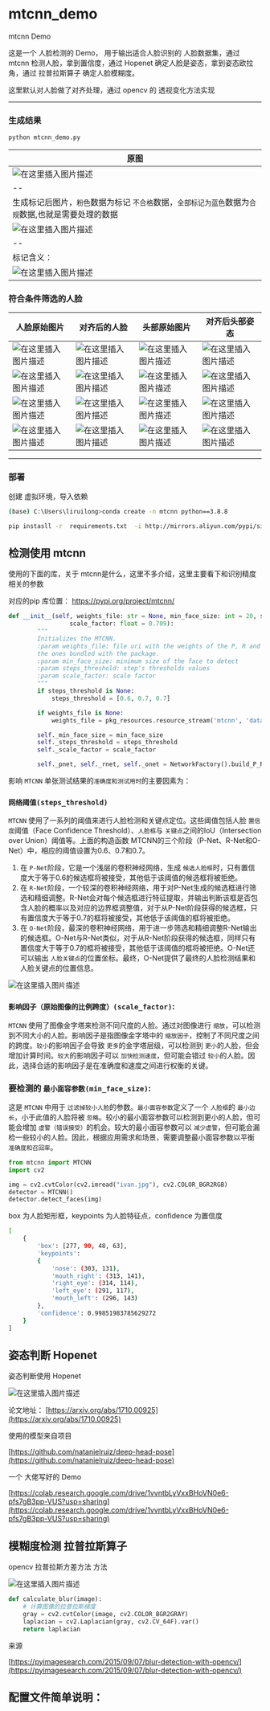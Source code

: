 # mtcnn_demo

mtcnn Demo


这是一个 人脸检测的 Demo， 用于输出适合人脸识别的 人脸数据集，通过 mtcnn 检测人脸，拿到置信度，通过 Hopenet 确定人脸是姿态，拿到姿态欧拉角，通过 拉普拉斯算子 确定人脸模糊度。

这里默认对人脸做了对齐处理，通过 opencv 的 透视变化方法实现


---

### 生成结果

```py
python mtcnn_demo.py
```

|原图|
|--|
|![在这里插入图片描述](./accese/famous-selfie.jpg)|
|--|
|生成标记后图片，`粉色`数据为标记 `不合格`数据，`全部标记为蓝色`数据为`合规`数据,也就是需要处理的数据|
|![在这里插入图片描述](./accese/famous-selfi_res.jpg)|
|--|
|标记含义：|
|![在这里插入图片描述](./accese/20230816060904.png)|


### 符合条件筛选的人脸



|人脸原始图片|对齐后的人脸|头部原始图片|对齐后头部姿态|
|--|--|--|--|
|![在这里插入图片描述](./accese/0988f_0.99530_native_image_.jpg)|![在这里插入图片描述](./accese/0988f_148.84.jpg)|![在这里插入图片描述](./accese/0988f_native_images_.jpg)|![在这里插入图片描述](./accese/0988fp_-15.88_y_-34.19_r_-3.72_148.84_.jpg)|
|![在这里插入图片描述](./accese/7cc64_0.99995_native_image_.jpg)|![在这里插入图片描述](./accese/7cc64_147.88.jpg)|![在这里插入图片描述](./accese/7cc64_native_images_.jpg)|![在这里插入图片描述](./accese/7cc64p_-5.17_y_-2.71_r_12.81_147.88_.jpg)|
|![在这里插入图片描述](./accese/b2e8f_0.99992_native_image_.jpg)|![在这里插入图片描述](./accese/b2e8f_132.15.jpg)|![在这里插入图片描述](./accese/b2e8f_native_images_.jpg)|![在这里插入图片描述](./accese/b2e8fp_-2.16_y_24.64_r_13.75_132.15_.jpg)|
|![在这里插入图片描述](./accese/fbeff_0.99999_native_image_.jpg)|![在这里插入图片描述](./accese/fbeff_109.73.jpg)|![在这里插入图片描述](./accese/fbeff_native_images_.jpg)|![在这里插入图片描述](./accese/fbeffp_-18.03_y_-35.90_r_-0.88_109.73_.jpg)|
---

### 部署

创建 虚拟环境，导入依赖

```bash
(base) C:\Users\liruilong>conda create -n mtcnn python==3.8.8
```

```bash
pip instasll -r  requirements.txt  -i http://mirrors.aliyun.com/pypi/simple/ --trusted-host mirrors.aliyun.com
```


## 检测使用 mtcnn

使用的下面的库，关于 mtcnn是什么，这里不多介绍，这里主要看下和识别精度相关的参数


对应的pip 库位置：  <https://pypi.org/project/mtcnn/>

```py
def __init__(self, weights_file: str = None, min_face_size: int = 20, steps_threshold: list = None,
                 scale_factor: float = 0.709):
        """
        Initializes the MTCNN.
        :param weights_file: file uri with the weights of the P, R and O networks from MTCNN. By default it will load
        the ones bundled with the package.
        :param min_face_size: minimum size of the face to detect
        :param steps_threshold: step's thresholds values
        :param scale_factor: scale factor
        """
        if steps_threshold is None:
            steps_threshold = [0.6, 0.7, 0.7]

        if weights_file is None:
            weights_file = pkg_resources.resource_stream('mtcnn', 'data/mtcnn_weights.npy')

        self._min_face_size = min_face_size
        self._steps_threshold = steps_threshold
        self._scale_factor = scale_factor

        self._pnet, self._rnet, self._onet = NetworkFactory().build_P_R_O_nets_from_file(weights_file)
```

影响 `MTCNN` 单张测试结果的`准确度和测试用时`的主要因素为：

### `网络阈值(steps_threshold)`

`MTCNN` 使用了一系列的阈值来进行人脸检测和关键点定位。这些阈值包括人脸 `置信度`阈值（Face Confidence Threshold）、`人脸框`与 `关键点`之间的IoU（Intersection over Union）阈值等。上面的构造函数 MTCNN的三个阶段（P-Net、R-Net和O-Net）中，相应的阈值设置为0.6、0.7和0.7。

1. 在 `P-Net`阶段，它是一个浅层的卷积神经网络，生成 `候选人脸框`时，只有置信度大于等于0.6的候选框将被接受，其他低于该阈值的候选框将被拒绝。
2. 在 `R-Net`阶段，一个较深的卷积神经网络，用于对P-Net生成的候选框进行筛选和精细调整。R-Net会对每个候选框进行特征提取，并输出判断该框是否包含人脸的概率以及对应的边界框调整值，对于从P-Net阶段获得的候选框，只有置信度大于等于0.7的框将被接受，其他低于该阈值的框将被拒绝。
3. 在 `O-Net`阶段，最深的卷积神经网络，用于进一步筛选和精细调整R-Net输出的候选框。O-Net与R-Net类似，对于从R-Net阶段获得的候选框，同样只有置信度大于等于0.7的框将被接受，其他低于该阈值的框将被拒绝。O-Net还可以输出 `人脸关键点`的位置坐标。最终，O-Net提供了最终的人脸检测结果和人脸关键点的位置信息。

![在这里插入图片描述](./accese/a9b90374d2b8451abf78d252e366bbf4.png)

### `影响因子（原始图像的比例跨度）(scale_factor)`:

`MTCNN` 使用了图像金字塔来检测不同尺度的人脸。通过对图像进行 `缩放`，可以检测到不同大小的人脸。影响因子是指图像金字塔中的 `缩放因子`，控制了不同尺度之间的跨度。`较小`的影响因子会导致 `更多`的金字塔层级，可以检测到 `更小`的人脸，但会增加计算时间。`较大`的影响因子可以 `加快检测速度`，但可能会错过 `较小`的人脸。因此，选择合适的影响因子是在准确度和速度之间进行权衡的关键。

### 要检测的 `最小面容参数(min_face_size)`:

这是 `MTCNN` 中用于 `过滤掉较小人脸`的参数。`最小面容参数`定义了一个 `人脸框`的 `最小边长`，小于此值的人脸将被 `忽略`。较小的最小面容参数可以检测到更小的人脸，但可能会增加 `虚警（错误接受）`的机会。较大的最小面容参数可以 `减少虚警`，但可能会漏检一些较小的人脸。因此，根据应用需求和场景，需要调整最小面容参数以平衡 `准确度和召回率`。

```py
from mtcnn import MTCNN
import cv2

img = cv2.cvtColor(cv2.imread("ivan.jpg"), cv2.COLOR_BGR2RGB)
detector = MTCNN()
detector.detect_faces(img)
```

box 为人脸矩形框，keypoints 为人脸特征点，confidence 为置信度

```bash
[
    {
        'box': [277, 90, 48, 63],
        'keypoints':
        {
            'nose': (303, 131),
            'mouth_right': (313, 141),
            'right_eye': (314, 114),
            'left_eye': (291, 117),
            'mouth_left': (296, 143)
        },
        'confidence': 0.99851983785629272
    }
]
```

## 姿态判断 Hopenet

姿态判断使用  Hopenet

![在这里插入图片描述](./accese/20191024094635949.png)

论文地址： [https://arxiv.org/abs/1710.00925](https://arxiv.org/abs/1710.00925)

使用的模型来自项目

[https://github.com/natanielruiz/deep-head-pose](https://github.com/natanielruiz/deep-head-pose)

一个 大佬写好的 Demo

[https://colab.research.google.com/drive/1vvntbLyVxxBHoVN0e6-pfs7gB3pp-VUS?usp=sharing](https://colab.research.google.com/drive/1vvntbLyVxxBHoVN0e6-pfs7gB3pp-VUS?usp=sharing)

## 模糊度检测 拉普拉斯算子

opencv  拉普拉斯方差方法 方法

![在这里插入图片描述](./accese/detecting_blur_header.jpg)

```py
def calculate_blur(image):
    # 计算图像的拉普拉斯梯度
    gray = cv2.cvtColor(image, cv2.COLOR_BGR2GRAY)
    laplacian = cv2.Laplacian(gray, cv2.CV_64F).var()
    return laplacian
```

来源

[https://pyimagesearch.com/2015/09/07/blur-detection-with-opencv/](https://pyimagesearch.com/2015/09/07/blur-detection-with-opencv/)


## 配置文件简单说明：


```yaml

```
